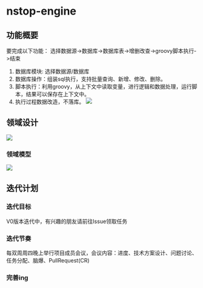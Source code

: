 # nstop-engine
## 功能概要
要完成以下功能：
选择数据源->数据库->数据库表->增删改查->groovy脚本执行->结束
1. 数据库模块: 选择数据源/数据库
2. 数据库操作：组装sql执行，支持批量查询、新增、修改、删除。
3. 脚本执行：利用groovy，从上下文中读取变量，进行逻辑和数据处理，运行脚本，结果可以保存在上下文中。
4. 执行过程数据改造，不落库。
![](png/V0功能图.png)

   
## 领域设计
![](png/V0_领域设计.png)
### 领域模型
![](png/V0领域模型.png)
## 迭代计划
### 迭代目标
V0版本迭代中，有兴趣的朋友请前往Issue领取任务

### 迭代节奏
每双周周四晚上举行项目成员会议，会议内容：进度、技术方案设计、问题讨论、任务分配、脑爆、PullRequest(CR)


### 完善ing
